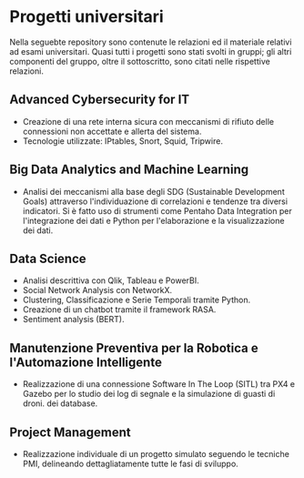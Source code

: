 # Progetti universitari 

Nella seguebte repository sono contenute le relazioni ed il materiale relativi ad esami universitari. Quasi tutti i progetti sono stati svolti in gruppi; gli altri componenti del gruppo, oltre il sottoscritto, sono citati nelle rispettive relazioni.

  
## Advanced Cybersecurity for IT
- Creazione di una rete interna sicura con meccanismi di rifiuto delle connessioni non accettate e 
allerta del sistema.
- Tecnologie utilizzate: IPtables, Snort, Squid, Tripwire.
  
## Big Data Analytics and Machine Learning 
- Analisi dei meccanismi alla base degli SDG (Sustainable Development Goals) attraverso 
l'individuazione di correlazioni e tendenze tra diversi indicatori. Si è fatto uso di strumenti come 
Pentaho Data Integration per l'integrazione dei dati e Python per l'elaborazione e la visualizzazione 
dei dati. 

## Data Science
- Analisi descrittiva con Qlik, Tableau e PowerBI. 
- Social Network Analysis con NetworkX. 
- Clustering, Classificazione e Serie Temporali tramite Python. 
- Creazione di un chatbot tramite il framework RASA. 
- Sentiment analysis (BERT).

## Manutenzione Preventiva per la Robotica e l'Automazione Intelligente
- Realizzazione di una connessione Software In The Loop (SITL) tra PX4 e Gazebo per lo studio dei
log di segnale e la simulazione di guasti di droni.
dei database.

## Project Management
- Realizzazione individuale di un progetto simulato seguendo le tecniche PMI, delineando 
dettagliatamente tutte le fasi di sviluppo. 

